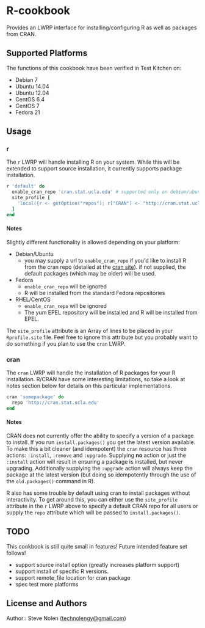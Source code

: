 # R-cookbook

Provides an LWRP interface for installing/configuring R as well as packages from CRAN.

## Supported Platforms

The functions of this cookbook have been verified in Test Kitchen on:
  * Debian 7
  * Ubuntu 14.04
  * Ubuntu 12.04
  * CentOS 6.4
  * CentOS 7
  * Fedora 21

## Usage

### r

The `r` LWRP will handle installing R on your system. While this will be extended to support source installation, it currently
supports package installation.

```ruby
r 'default' do
  enable_cran_repo 'cran.stat.ucla.edu' # supported only on debian/ubuntu.
  site_profile [
    'local({r <- getOption("repos"); r["CRAN"] <- "http://cran.stat.ucla.edu/"; options(repos = r)})'
  ]
end
```

#### Notes

Slightly different functionality is allowed depending on your platform:

  * Debian/Ubuntu
    * you may supply a url to `enable_cran_repo` if you'd like to install R from the cran repo (detailed at the [cran site](http://cran.r-project.org/)). if not supplied, the default packages (which may be older) will be used.
  * Fedora
    * `enable_cran_repo` will be ignored
    * R will be installed from the standard Fedora repositories
  * RHEL/CentOS
    * `enable_cran_repo` will be ignored
    * The yum EPEL repository will be installed and R will be installed from EPEL.

The `site_profile` attribute is an Array of lines to be placed in your `Rprofile.site` file. Feel free to ignore this
attribute but you probably want to do something if you plan to use the `cran` LWRP.

### cran

The `cran` LWRP will handle the installation of R packages for your R installation. R/CRAN have some interesting limitations, so take a look at notes section below for details on this particular implementations.

```ruby
cran 'somepackage' do
  repo 'http://cran.stat.ucla.edu'
end
```

#### Notes

CRAN does not currently offer the ability to specify a version of a package to install. If you run `install.packages()` you get the latest version available. To make this a bit cleaner (and idempotent) the `cran` resource has three actions: `:install`, `:remove` and `:upgrade`. Supplying **no** action or just the `:install` action will result in ensuring a package is installed, but never upgrading. Additionally supplying the `:upgrade` action will always keep the package at the latest version (but doing so idempotently through the use of the `old.packages()` command in R).

R also has some trouble by default using cran to install packages without interactivity. To get around this, you can either use the `site_profile` attribute in the `r` LWRP above to specify a default CRAN repo for all users or supply the `repo` attribute which will be passed to `install.packages()`.

## TODO

This cookbook is still quite small in features! Future intended feature set follows!

  * support source install option (greatly increases platform support)
  * support install of specific R versions.
  * support remote_file location for cran package
  * spec test more platforms

## License and Authors

Author:: Steve Nolen (<technolengy@gmail.com>)

